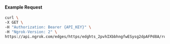 <!-- Code generated for API Clients. DO NOT EDIT. -->

#### Example Request

```bash
curl \
-X GET \
-H "Authorization: Bearer {API_KEY}" \
-H "Ngrok-Version: 2" \
https://api.ngrok.com/edges/https/edghts_2pvhIXbbhngfwESysg2dpAFPd8A/routes/edghtsrt_2pvhIYeiEOy6a0dKXEz4VwDqKbt/backend
```

